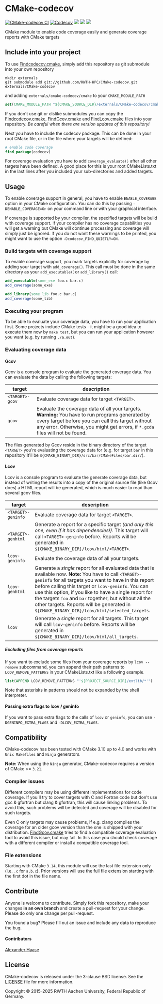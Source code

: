 <!--
SPDX-FileCopyrightText: RWTH Aachen University, Federal Republic of Germany
SPDX-FileContributor: Alexander Haase, alexander.haase@rwth-aachen.de

SPDX-License-Identifier: BSD-3-Clause
-->

# CMake-codecov

[![CMake-codecov CI](https://github.com/RWTH-HPC/CMake-codecov/actions/workflows/ci.yml/badge.svg)](https://github.com/RWTH-HPC/CMake-codecov/actions/workflows/ci.yml)
[![Codecov](https://img.shields.io/codecov/c/github/RWTH-HPC/CMake-codecov.svg)](https://codecov.io/github/RWTH-HPC/CMake-codecov?branch=master)
[![](https://img.shields.io/github/issues-raw/RWTH-HPC/CMake-codecov.svg)](https://github.com/RWTH-HPC/CMake-codecov/issues)
[![](http://img.shields.io/badge/license-3--clause_BSD-blue.svg)](LICENSE)
![](https://img.shields.io/badge/CMake-3.10.3...4.0.1-blue)


CMake module to enable code coverage easily and generate coverage reports with CMake targets

## Include into your project

To use [Findcodecov.cmake](cmake/Findcodecov.cmake), simply add this repository as git submodule into your own repository
```Shell
mkdir externals
git submodule add git://github.com/RWTH-HPC/CMake-codecov.git externals/CMake-codecov
```
and adding ```externals/cmake-codecov/cmake``` to your ```CMAKE_MODULE_PATH```
```CMake
set(CMAKE_MODULE_PATH "${CMAKE_SOURCE_DIR}/externals/CMake-codecov/cmake" ${CMAKE_MODULE_PATH})
```

If you don't use git or dislike submodules you can copy the [Findcodecov.cmake](cmake/Findcodecov.cmake), [FindGcov.cmake](cmake/FindGcov.cmake) and [FindLcov.cmake](cmake/FindLcov.cmake) files into your repository. *Be careful when there are version updates of this repository!*

Next you have to include the codecov package. This can be done in your root CMake file, or in the file where your targets will be defined:
```CMake
# enable code coverage
find_package(codecov)
```

For coverage evaluation you have to add ```coverage_evaluate()``` after all other targets have been defined. A good place for this is your root CMakeLists.txt in the last lines after you included your sub-directories and added targets.


## Usage

To enable coverage support in general, you have to enable ```ENABLE_COVERAGE``` option in your CMake configuration. You can do this by passing ```-DENABLE_COVERAGE=On``` on your command line or with your graphical interface.

If coverage is supported by your compiler, the specified targets will be build with coverage support. If your compiler has no coverage capabilities you will get a warning but CMake will continue processing and coverage will simply just be ignored. If you do not want these warnings to be printed, you might want to use the option `-Dcodecov_FIND_QUIETLY=ON`.


### Build targets with coverage support

To enable coverage support, you mark targets explicitly for coverage by adding your target with ```add_coverage()```. This call must be done in the same directory as your ```add_executable()```or ```add_library()``` call:
```CMake
add_executable(some_exe foo.c bar.c)
add_coverage(some_exe)

add_library(some_lib foo.c bar.c)
add_coverage(some_lib)
```

### Executing your program

To be able to evaluate your coverage data, you have to run your application first. Some projects include CMake tests - it might be a good idea to execute them now by ```make test```, but you can run your application however you want (e.g. by running ```./a.out```).


### Evaluating coverage data

#### Gcov

Gcov is a console program to evaluate the generated coverage data. You can evaluate the data by calling the following targets:

| target  | description |
|---------|-------------|
|```<TARGET>-gcov```|Evaluate coverage data for target ```<TARGET>```.|
|```gcov```|Evaluate the coverage data of all your targets. **Warning:** You have to run programs generated by every target before you can call this target without any error. Otherwise, you might get errors, if ```*.gcda``` files will not be found.|

The files generated by Gcov reside in the binary directory of the target ```<TARGET>``` you're evaluating the coverage data for (e.g. for target ```bar``` in this repository it'll be ```${CMAKE_BINARY_DIR}/src/bar/CMakeFiles/bar.dir/```).


#### Lcov

Lcov is a console program to evaluate the generate coverage data, but instead of writing the results into a copy of the original source file (like Gcov does) a HTML report will be generated, which is much easier to read than several gcov files.

| target  | description |
|---------|-------------|
|```<TARGET>-geninfo```|Evaluate coverage data for target ```<TARGET>```.|
|```<TARGET>-genhtml```|Generate a report for a specific target *(and only this one, even if it has dependencies!)*. This target will call ```<TARGET>-geninfo``` before. Reports will be generated in ```${CMAKE_BINARY_DIR}/lcov/html/<TARGET>```.|
|```lcov-geninfo```|Evaluate the coverage data of all your targets.|
|```lcov-genhtml```|Generate a *single* report for all evaluated data that is available now. **Note:** You have to call ```<TARGET>-geninfo``` for all targets you want to have in this report before calling this target or ```lcov-geninfo```. You can use this option, if you like to have a single report for the targets ```foo``` and ```bar``` together, but without all the other targets. Reports will be generated in ```${CMAKE_BINARY_DIR}/lcov/html/selected_targets```.|
|```lcov```|Generate a *single* report for all targets. This target will call ```lcov-geninfo``` before. Reports will be generated in ```${CMAKE_BINARY_DIR}/lcov/html/all_targets```.|



##### Excluding files from coverage reports
If you want to exclude some files from your coverage reports by ```lcov --remove``` subcommand, you can append their path patterns to ```LCOV_REMOVE_PATTERNS``` in your CMakeLists.txt like a following example.
```CMake
list(APPEND LCOV_REMOVE_PATTERNS "'${PROJECT_SOURCE_DIR}/extlib/*'")
```
Note that asterisks in patterns should not be expanded by the shell interpreter.

#### Passing extra flags to lcov / geninfo
If you want to pass extra flags to the calls of `lcov` or `geninfo`, you can use `-DGENINFO_EXTRA_FLAGS` and `-DLCOV_EXTRA_FLAGS`.


## Compatibility

CMake-codecov has been tested with CMake 3.10 up to 4.0 and works with `Unix Makefiles` and `Ninja` generators.

**Note:** When using the `Ninja` generator, CMake-codecov requires a version of CMake >= `3.21`.


### Compiler issues

Different compilers may be using different implementations for code coverage. If you'll try to cover targets with C and Fortran code but don't use gcc & gfortran but clang & gfortran, this will cause linking problems. To avoid this, such problems will be detected and coverage will be disabled for such targets.

Even C only targets may cause problems, if e.g. clang compiles the coverage for an older gcov version than the one is shipped with your distribution. [FindGcov.cmake](cmake/FindGcov.cmake) tries to find a compatible coverage evaluation tool to avoid this issue, but may fail. In this case you should check coverage with a different compiler or install a compatible coverage tool.

### File extensions

Starting with CMake `3.14`, this module will use the last file extension only (i.e. `.c` for `a.b.c`). Prior versions will use the full file extension starting with the first dot in the file name.



## Contribute

Anyone is welcome to contribute. Simply fork this repository, make your changes **in an own branch** and create a pull-request for your change. Please do only one change per pull-request.

You found a bug? Please fill out an issue and include any data to reproduce the bug.

#### Contributors

[Alexander Haase](https://github.com/alehaa)


## License

CMake-codecov is released under the 3-clause BSD license. See the [LICENSE](LICENSE) file for more information.

Copyright &copy; 2015-2025 RWTH Aachen University, Federal Republic of Germany.
